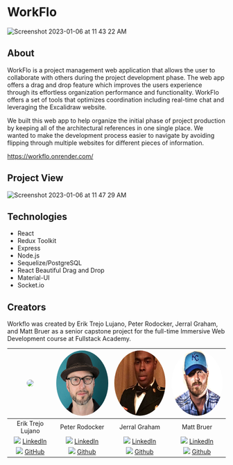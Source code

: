 # WorkFlo
<img width="369" alt="Screenshot 2023-01-06 at 11 43 22 AM" src="https://user-images.githubusercontent.com/85711028/211087560-8f4b22e5-2c3d-464a-9a97-ecb3aaa6099c.png">

## About
WorkFlo is a project management web application that allows the user to collaborate with others during the project development phase. The web app offers a drag and drop feature which improves the users experience through its effortless organization performance and functionality. WorkFlo offers a set of tools that optimizes coordination including real-time chat and leveraging the Excalidraw website.

We built this web app to help organize the initial phase of project production by keeping all of the architectural references in one single place. We wanted to make the development process easier to navigate by avoiding flipping through multiple websites for different pieces of information.

https://workflo.onrender.com/

## Project View
<img width="1440" alt="Screenshot 2023-01-06 at 11 47 29 AM" src="https://user-images.githubusercontent.com/85711028/211088248-84e45217-3191-4ac4-b2b6-50c2f206569b.png">

## Technologies
* React
* Redux Toolkit
* Express 
* Node.js
* Sequelize/PostgreSQL
* React Beautiful Drag and Drop
* Material-UI
* Socket.io

## Creators 
Workflo was created by Erik Trejo Lujano, Peter Rodocker, Jerral Graham, and Matt Bruer as a senior capstone project for the full-time Immersive Web Development course at Fullstack Academy.

| <img style="border-radius:50%; height: 150px" src="https://user-images.githubusercontent.com/85711028/211091061-fb208377-3e3d-46c4-9f88-ecc18c80c38b.jpeg">  |<img style="border-radius:50%; height: 150px" src="https://github.com/CapstoneH-2209FA/WorkFlo/blob/main/public/images/profilePic/peter.jpeg"> | <img style="border-radius:50%; height: 150px" src="https://github.com/CapstoneH-2209FA/WorkFlo/blob/main/public/images/profilePic/jerral.jpeg"> | <img style="border-radius:50%; height: 150px" src="https://github.com/CapstoneH-2209FA/WorkFlo/blob/main/public/images/profilePic/matt.jpeg">
| :---------------: |:--------------:|:---------------:|:--------------:|
| Erik Trejo Lujano | Peter Rodocker |  Jerral Graham  |   Matt Bruer   |
| <img style="height:20px" src="https://cdn-icons-png.flaticon.com/512/174/174857.png">&nbsp;<a href="https://www.linkedin.com/in/erik-trejo-lujano/">LinkedIn</a> | <img style="height:20px" src="https://cdn-icons-png.flaticon.com/512/174/174857.png">&nbsp;<a href="https://www.linkedin.com/in/peterrodocker/">LinkedIn</a>    | <img style="height:20px" src="https://cdn-icons-png.flaticon.com/512/174/174857.png">&nbsp;<a href="https://www.linkedin.com/in/jerral-graham/">LinkedIn</a> | <img style="height:20px" src="https://cdn-icons-png.flaticon.com/512/174/174857.png">&nbsp;<a href="https://www.linkedin.com/in/matt-bruer/">LinkedIn</a> |
| <img style="height:20px" src="https://cdn-icons-png.flaticon.com/512/25/25231.png">&nbsp;<a href="https://github.com/eTrejoLujano">GitHub</a> | <img style="height:20px" src="https://cdn-icons-png.flaticon.com/512/25/25231.png">&nbsp;<a href="https://github.com/PeterRodocker">Github</a>    | <img style="height:20px" src="https://cdn-icons-png.flaticon.com/512/25/25231.png">&nbsp;<a href="https://github.com/jerrol3000">Github</a> | <img style="height:20px" src="https://cdn-icons-png.flaticon.com/512/25/25231.png">&nbsp;<a href="https://github.com/mattbruer">Github</a> |
